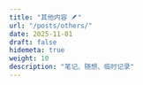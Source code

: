 ```yaml
---
title: "其他内容 🪶"
url: "/posts/others/"
date: 2025-11-01
draft: false
hidemeta: true
weight: 10
description: "笔记、随想、临时记录"
---
```


